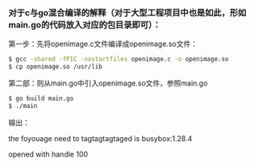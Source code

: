 ### 对于c与go混合编译的解释（对于大型工程项目中也是如此，形如main.go的代码放入对应的包目录即可）：
第一步：先将openimage.c文件编译成openimage.so文件：
```bash
$ gcc -shared -fPIC -nostartfiles openimage.c -o openimage.so
$ cp openimage.so /usr/lib
```
第二部：则从main.go中引入openimage.so文件，参照main.go
```bash
$ go build main.go
$ ./main
```
输出：

the foyouage need to tagtagtagtaged is busybox:1.28.4

opened with handle 100
